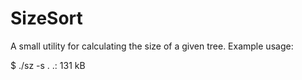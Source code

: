 SizeSort
========

A small utility for calculating the size of a given tree. Example usage:

   $ ./sz -s .
   .: 131 kB


